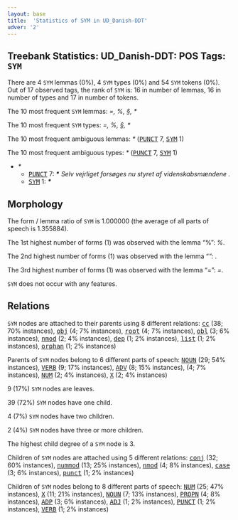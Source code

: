 ```yaml
---
layout: base
title:  'Statistics of SYM in UD_Danish-DDT'
udver: '2'
---
```


## Treebank Statistics: UD_Danish-DDT: POS Tags: `SYM`

There are 4 `SYM` lemmas (0%), 4 `SYM` types (0%) and 54 `SYM` tokens (0%).
Out of 17 observed tags, the rank of `SYM` is: 16 in number of lemmas, 16 in number of types and 17 in number of tokens.

The 10 most frequent `SYM` lemmas: <em>=, %, §, *</em>

The 10 most frequent `SYM` types:  <em>=, %, §, *</em>

The 10 most frequent ambiguous lemmas: <em>*</em> (<tt><a href="da_ddt-pos-PUNCT.html">PUNCT</a></tt> 7, <tt><a href="da_ddt-pos-SYM.html">SYM</a></tt> 1)

The 10 most frequent ambiguous types:  <em>*</em> (<tt><a href="da_ddt-pos-PUNCT.html">PUNCT</a></tt> 7, <tt><a href="da_ddt-pos-SYM.html">SYM</a></tt> 1)


* <em>*</em>
  * <tt><a href="da_ddt-pos-PUNCT.html">PUNCT</a></tt> 7: <em><b>*</b> Selv vejrliget forsøges nu styret af videnskabsmændene .</em>
  * <tt><a href="da_ddt-pos-SYM.html">SYM</a></tt> 1: <em><b>*</b></em>

## Morphology

The form / lemma ratio of `SYM` is 1.000000 (the average of all parts of speech is 1.355884).

The 1st highest number of forms (1) was observed with the lemma “%”: <em>%</em>.

The 2nd highest number of forms (1) was observed with the lemma “*”: <em>*</em>.

The 3rd highest number of forms (1) was observed with the lemma “=”: <em>=</em>.

`SYM` does not occur with any features.


## Relations

`SYM` nodes are attached to their parents using 8 different relations: <tt><a href="da_ddt-dep-cc.html">cc</a></tt> (38; 70% instances), <tt><a href="da_ddt-dep-obj.html">obj</a></tt> (4; 7% instances), <tt><a href="da_ddt-dep-root.html">root</a></tt> (4; 7% instances), <tt><a href="da_ddt-dep-obl.html">obl</a></tt> (3; 6% instances), <tt><a href="da_ddt-dep-nmod.html">nmod</a></tt> (2; 4% instances), <tt><a href="da_ddt-dep-dep.html">dep</a></tt> (1; 2% instances), <tt><a href="da_ddt-dep-list.html">list</a></tt> (1; 2% instances), <tt><a href="da_ddt-dep-orphan.html">orphan</a></tt> (1; 2% instances)

Parents of `SYM` nodes belong to 6 different parts of speech: <tt><a href="da_ddt-pos-NOUN.html">NOUN</a></tt> (29; 54% instances), <tt><a href="da_ddt-pos-VERB.html">VERB</a></tt> (9; 17% instances), <tt><a href="da_ddt-pos-ADV.html">ADV</a></tt> (8; 15% instances),  (4; 7% instances), <tt><a href="da_ddt-pos-NUM.html">NUM</a></tt> (2; 4% instances), <tt><a href="da_ddt-pos-X.html">X</a></tt> (2; 4% instances)

9 (17%) `SYM` nodes are leaves.

39 (72%) `SYM` nodes have one child.

4 (7%) `SYM` nodes have two children.

2 (4%) `SYM` nodes have three or more children.

The highest child degree of a `SYM` node is 3.

Children of `SYM` nodes are attached using 5 different relations: <tt><a href="da_ddt-dep-conj.html">conj</a></tt> (32; 60% instances), <tt><a href="da_ddt-dep-nummod.html">nummod</a></tt> (13; 25% instances), <tt><a href="da_ddt-dep-nmod.html">nmod</a></tt> (4; 8% instances), <tt><a href="da_ddt-dep-case.html">case</a></tt> (3; 6% instances), <tt><a href="da_ddt-dep-punct.html">punct</a></tt> (1; 2% instances)

Children of `SYM` nodes belong to 8 different parts of speech: <tt><a href="da_ddt-pos-NUM.html">NUM</a></tt> (25; 47% instances), <tt><a href="da_ddt-pos-X.html">X</a></tt> (11; 21% instances), <tt><a href="da_ddt-pos-NOUN.html">NOUN</a></tt> (7; 13% instances), <tt><a href="da_ddt-pos-PROPN.html">PROPN</a></tt> (4; 8% instances), <tt><a href="da_ddt-pos-ADP.html">ADP</a></tt> (3; 6% instances), <tt><a href="da_ddt-pos-ADJ.html">ADJ</a></tt> (1; 2% instances), <tt><a href="da_ddt-pos-PUNCT.html">PUNCT</a></tt> (1; 2% instances), <tt><a href="da_ddt-pos-VERB.html">VERB</a></tt> (1; 2% instances)

